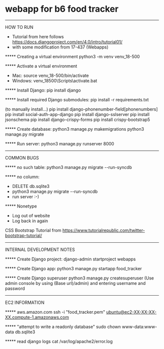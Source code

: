 # webapp for b6 food tracker


----------
HOW TO RUN

- Tutorial from here follows https://docs.djangoproject.com/en/4.0/intro/tutorial01/
- with some modification from 17-437 (Webapps)

***** Creating a virtual environment
python3 -m venv venv_18-500


***** Activate a virtual environment
- Mac: source venv_18-500/bin/activate
- Windows: venv_18500\Scripts\activate.bat


***** Install Django:
pip install django


***** Install required Django submodules:
pip install -r requirements.txt

(to manually install...)
pip install django-phonenumber-field[phonenumbers]
pip install social-auth-app-django
pip install django-sslserver
pip install jsonschema
pip install django-crispy-forms
pip install crispy-bootstrap5


***** Create database:
python3 manage.py makemigrations
python3 manage.py migrate


***** Run server:
python3 manage.py runserver 8000


----------
COMMON BUGS

***** no such table:
python3 manage.py migrate --run-syncdb

***** no column:
- DELETE db.sqlite3
- python3 manage.py migrate --run-syncdb
- run server :-)

***** Nonetype
- Log out of website
- Log back in again

CSS Bootstrap Tutorial from https://www.tutorialrepublic.com/twitter-bootstrap-tutorial/


----------
INTERNAL DEVELOPMENT NOTES

***** Create Django project:
django-admin startproject webapps

***** Create Django app:
python3 manage.py startapp food_tracker

***** Create Django superuser
python3 manage.py createsuperuser
(Use admin console by using (Base url)/admin) and entering username and password


----------
EC2 INFORMATION

***** aws.amazon.com
ssh -i "food_tracker.pem"
ubuntu@ec2-XX-XX-XX-XX.compute-1.amazonaws.com


***** "attempt to write a readonly database"
sudo chown www-data:www-data db.sqlite3

***** read django logs
cat /var/log/apache2/error.log
